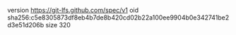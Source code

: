 version https://git-lfs.github.com/spec/v1
oid sha256:c5e8305873df8eb4b7de8b420cd02b22a100ee9904b0e342741be2d3e51d206b
size 320

